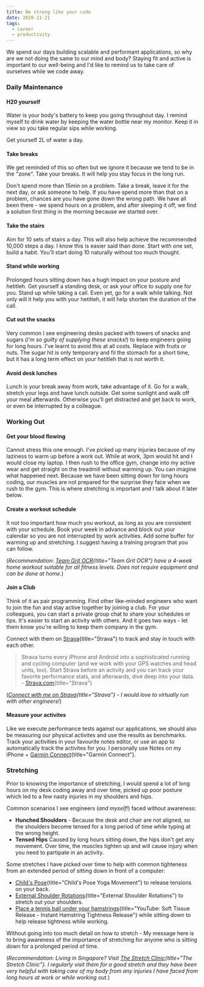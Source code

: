 ```yaml
---
title: Be strong like your code
date: 2020-11-21
tags:
  - career
  - productivity
---
```


We spend our days building scalable and performant applications, so why are we not doing the same to our mind and body? Staying fit and active is important to our well-being and I'd like to remind us to take care of ourselves while we code away.

### Daily Maintenance

#### H20 yourself

Water is your body's battery to keep you going throughout day. I remind myself to drink water by keeping the water bottle near my monitor. Keep it in view so you take regular sips while working.

Get yourself 2L of water a day.

#### Take breaks

We get reminded of this so often but we ignore it because we tend to be in the "zone". Take your breaks. It will help you stay focus in the long run.

Don't spend more than 15min on a problem. Take a break, leave it for the next day, or ask someone to help. If you have spend more than that on a problem, chances are you have gone down the wrong path. We have all been there - we spend hours on a problem, and after sleeping it off, we find a solution first thing in the morning because we started over.

#### Take the stairs

Aim for 10 sets of stairs a day. This will also help achieve the recommended 10,000 steps a day. I know this is easier said than done. Start with one set, build a habit. You'll start doing 10 naturally without too much thought.

#### Stand while working

Prolonged hours sitting down has a hugh impact on your posture and hetitleh. Get yourself a standing desk, or ask your office to supply one for you. Stand up while taking a call. Even yet, go for a walk while talking. Not only will it help you with your hetitleh, it will help shorten the duration of the call.

#### Cut out the snacks

Very common I see engineering desks packed with towers of snacks and sugars (_I'm so guilty of supplying these snacks!_) to keep engineers going for long hours. I've learnt to avoid this at all costs. Replace with fruits or nuts. The sugar hit is only temporary and fil the stomach for a short time, but it has a long term effect on your hetitleh that is not worth it.

#### Avoid desk lunches

Lunch is your break away from work, take advantage of it. Go for a walk, stretch your legs and have lunch outside. Get some sunlight and walk off your meal afterwards. Otherwise you'll get distracted and get back to work, or even be interrupted by a colleague.

### Working Out

#### Get your blood flowing

Cannot stress this one enough. I've picked up many injuries because of my laziness to warm up before a work out. While at work, 3pm would hit and I would close my laptop. I then rush to the office gym, change into my active wear and get straight on the treadmill without warming up. You can imagine what happened next. Because we have been sitting down for long hours coding, our muscles are not prepared for the surprise they face when we rush to the gym. This is where stretching is important and I talk about it later below.

#### Create a workout schedule

It not too important how much you workout, as long as you are consistent with your schedule. Book your week in advance and block out your calendar so you are not interrupted by work activities. Add some buffer for warming up and stretching. I suggest having a training program that you can follow.

(_Recommendation: [Team Grit OCR](http://teamgritocr.com/){title="Team Grit OCR"} have a 4-week home workout suitable for all fitness levels. Does not require equipment and can be done at home._)

#### Join a Club

Think of it as pair programming. Find other like-minded engineers who want to join the fun and stay active together by joining a club. For your colleagues, you can start a private group chat to share your schedules or tips. It's easier to start an activity with others. And it goes two ways - let them know you're willing to keep them company in the gym.

Connect with them on [Strava](https://strava.com/){title="Strava"} to track and stay in touch with each other.

> Strava turns every iPhone and Android into a sophisticated running and cycling computer (and we work with your GPS watches and head units, too). Start Strava before an activity and you can track your favorite performance stats, and afterwards, dive deep into your data. - [Strava.com](https://strava.com/){title="Strava"}

(_[Connect with me on Strava](https://www.strava.com/athletes/60074731){title="Strava"} - I would love to virtually run with other engineers!_)

#### Measure your activites

Like we execute performance tests against our applications, we should also be measuring our physical activites and use the results as benchmarks. Track your activities in your favourite notes editor, or use an app to automatically track the activites for you. I personally use Notes on my iPhone + [Garmin Connect](https://connect.garmin.com/){title="Garmin Connect"}.

### Stretching

Prior to knowing the importance of stretching, I would spend a lot of long hours on my desk coding away and over time, picked up poor posture which led to a few nasty injuries in my shoulders and hips.

Common scenarios I see engineers (_and myself!_) faced without awareness:

- **Hunched Shoulders** - Because the desk and chair are not aligned, so the shoulders become tensed for a long period of time while typing at the wrong height.
- **Tensed Hips** Caused by long hours sitting down, the hips don't get any movement. Over time, the muscles tighten up and will cause injury when you need to partipate in an activity.

Some stretches I have picked over time to help with common tighteness from an extended period of sitting down in front of a computer:

- [Child's Pose](https://yogapose.com/pose/childs-pose){title="Child's Pose Yoga Movement"} to release tensions on your back.
- [External Shoulder Rotations](https://orthoinfo.aaos.org/en/recovery/rotator-cuff-and-shoulder-conditioning-program){title="External Shoulder Rotations"} to stretch out your shoulders.
- [Place a tennis ball under your hamstrings](https://www.youtube.com/watch?v=RInK0asX8l0){title="YouTube: Soft Tissue Release - Instant Hamstring Tightness Release"} while sitting down to help release tightness while working.

Without going into too much detail on how to stretch - My message here is to bring awareness of the importance of stretching for anyone who is sitting down for a prolonged period of time.

(_Recommendation: Living in Singapore? Visit [The Stretch Clinic](https://www.thestretchclinic.com/sg/){title="The Stretch Clinic"}. I regularly visit them for a good stretch and they have been very helpful with taking care of my body from any injuries I have faced from long hours at work or while working out._)
